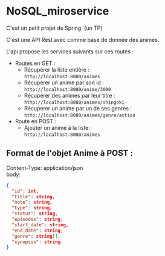 # NoSQL_miroservice

C'est un petit projet de Spring. (un TP)

C'est une API Rest avec comme base de donnée des animés.

L'api propose les services suivants sur ces routes :
- Routes en GET :
  - Récupérer la liste entière :  
  ``http://localhost:8080/animes``
  - Récupérer un anime par son id :  
  ``http://localhost:8080/anime/3000``
  - Récupérer des animes par leur titre :  
  ``http://localhost:8080/animes/shingeki``
  - Récupérer un anime par un de ses genres :  
  ``http://localhost:8080/animes/genre/action``
- Route en POST :
  - Ajouter un anime à la liste:  
  ``http://localhost:8080/animes``
  

## Format de l'objet Anime à POST :
Content-Type: application/json  
body:  
```json
{  
  "id": int, 
  "title": string,  
  "note": string,
  "type": string,
  "status": string,
  "episodes": string,
  "start_date": string,
  "end_date": string,
  "genre": string[],
  "synopsis": string
}
```

